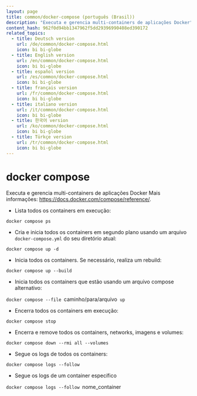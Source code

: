 ```yaml
---
layout: page
title: common/docker-compose (português (Brasil))
description: "Executa e gerencia multi-containers de aplicações Docker"
content_hash: 962f0d94bb1347962f5dd29396990408ed390172
related_topics:
  - title: Deutsch version
    url: /de/common/docker-compose.html
    icon: bi bi-globe
  - title: English version
    url: /en/common/docker-compose.html
    icon: bi bi-globe
  - title: español version
    url: /es/common/docker-compose.html
    icon: bi bi-globe
  - title: français version
    url: /fr/common/docker-compose.html
    icon: bi bi-globe
  - title: italiano version
    url: /it/common/docker-compose.html
    icon: bi bi-globe
  - title: 한국어 version
    url: /ko/common/docker-compose.html
    icon: bi bi-globe
  - title: Türkçe version
    url: /tr/common/docker-compose.html
    icon: bi bi-globe
---
```

# docker compose

Executa e gerencia multi-containers de aplicações Docker
Mais informações: <https://docs.docker.com/compose/reference/>.

- Lista todos os containers em execução:

`docker compose ps`

- Cria e inicia todos os containers em segundo plano usando um arquivo `docker-compose.yml` do seu diretório atual:

`docker compose up -d`

- Inicia todos os containers. Se necessário, realiza um rebuild:

`docker compose up --build`

- Inicia todos os containers que estão usando um arquivo compose alternativo:

`docker compose --file `<span class="tldr-var badge badge-pill bg-dark-lm bg-white-dm text-white-lm text-dark-dm font-weight-bold">caminho/para/arquivo</span>` up`

- Encerra todos os containers em execução:

`docker compose stop`

- Encerra e remove todos os containers, networks, imagens e volumes:

`docker compose down --rmi all --volumes`

- Segue os logs de todos os containers:

`docker compose logs --follow`

- Segue os logs de um container específico

`docker compose logs --follow `<span class="tldr-var badge badge-pill bg-dark-lm bg-white-dm text-white-lm text-dark-dm font-weight-bold">nome_container</span>

